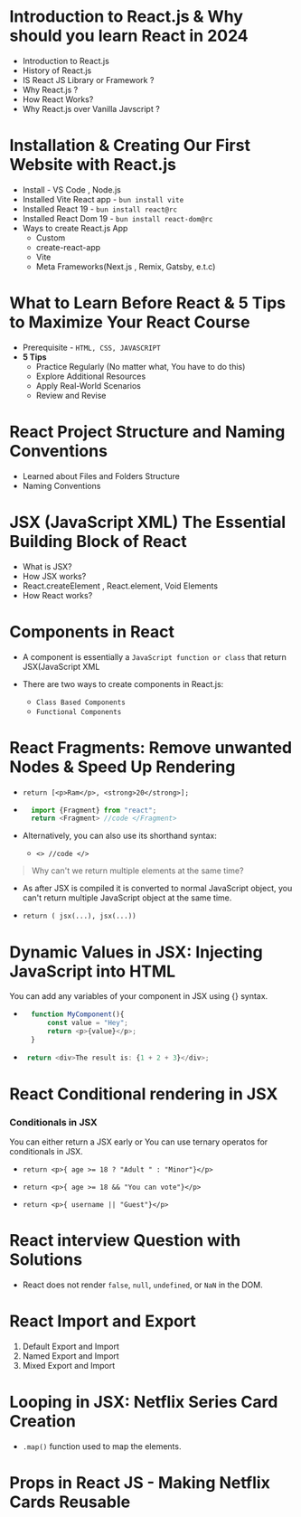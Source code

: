 # Introduction to React.js & Why should you learn React in 2024

- Introduction to React.js
-  History of React.js
- IS React JS Library or Framework ?
- Why React.js ?
- How React Works?
- Why React.js over Vanilla Javscript ?

# Installation & Creating Our First Website with React.js

- Install - VS Code , Node.js
- Installed Vite React app - `bun install vite`
- Installed React 19 - `bun install react@rc`
- Installed React Dom 19 - `bun install react-dom@rc`
- Ways to create React.js App
    - Custom 
    - create-react-app
    - Vite
    - Meta Frameworks(Next.js , Remix, Gatsby, e.t.c)
    
# What to Learn Before React & 5 Tips to Maximize Your React Course

- Prerequisite - `HTML, CSS, JAVASCRIPT`
- **5 Tips**
    - Practice Regularly (No matter what, You have to do this)
    - Explore Additional Resources 
    - Apply Real-World Scenarios
    - Review and Revise

# React Project Structure and Naming Conventions
- Learned about Files and Folders Structure
- Naming Conventions

# JSX (JavaScript XML) The Essential Building Block of React

- What is JSX?
- How JSX works?
- React.createElement , React.element, Void Elements
- How React works?

# Components in React 

- A component is essentially a `JavaScript function or class` that return JSX(JavaScript XML

- There are two ways to create components in React.js:
    - `Class Based Components`
    - `Functional Components`

# React Fragments: Remove unwanted Nodes & Speed Up Rendering

- `return [<p>Ram</p>, <strong>20</strong>]; `

- ```javascript
    import {Fragment} from "react";
    return <Fragment> //code </Fragment>
  ```
- Alternatively, you can also use its shorthand syntax:
    - `<> //code </>`

> Why can't we return multiple elements at the same time?

- As after JSX is compiled it is converted to normal JavaScript object, you can't return multiple JavaScript object at the same time.

- `return ( jsx(...), jsx(...))`

# Dynamic Values in JSX: Injecting JavaScript into HTML

You can add any variables of your component in JSX using {} syntax.
- ```javascript
    function MyComponent(){
        const value = "Hey";
        return <p>{value}</p>;
    }
    ```

-  ```javascript
    return <div>The result is: {1 + 2 + 3}</div>;
    ```

# React Conditional rendering in JSX 
### Conditionals in JSX
You can either return a JSX early or You can use ternary operatos for conditionals in JSX.

- `return <p>{ age >= 18 ? "Adult " : "Minor"}</p>`

- `return <p>{ age >= 18 && "You can vote"}</p>`

- `return <p>{ username || "Guest"}</p>`

# React interview Question with Solutions

- React does not render `false`, `null`, `undefined`, or `NaN` in the DOM.

# React Import and Export 

1. Default Export and Import 
2. Named Export and Import
3. Mixed Export and Import

# Looping in JSX: Netflix Series Card Creation
- `.map()` function used to map the elements.

# Props in React JS - Making Netflix Cards Reusable
